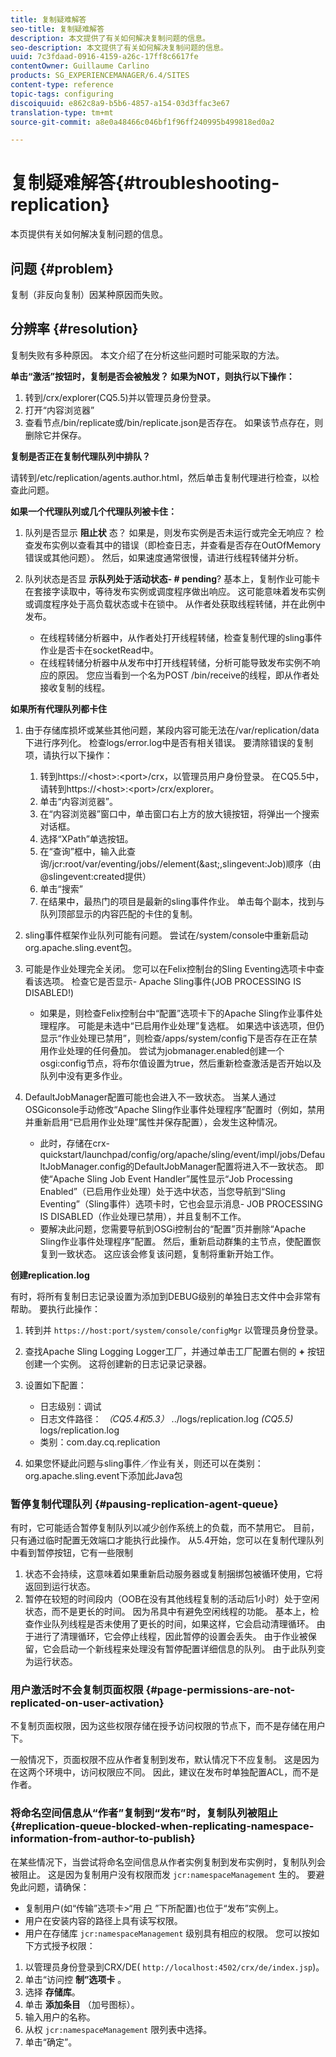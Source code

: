```yaml
---
title: 复制疑难解答
seo-title: 复制疑难解答
description: 本文提供了有关如何解决复制问题的信息。
seo-description: 本文提供了有关如何解决复制问题的信息。
uuid: 7c3fdaad-0916-4159-a26c-17ff8c6617fe
contentOwner: Guillaume Carlino
products: SG_EXPERIENCEMANAGER/6.4/SITES
content-type: reference
topic-tags: configuring
discoiquuid: e862c8a9-b5b6-4857-a154-03d3ffac3e67
translation-type: tm+mt
source-git-commit: a8e0a48466c046bf1f96ff240995b499818ed0a2

---
```



# 复制疑难解答{#troubleshooting-replication}

本页提供有关如何解决复制问题的信息。

## 问题 {#problem}

复制（非反向复制）因某种原因而失败。

## 分辨率 {#resolution}

复制失败有多种原因。 本文介绍了在分析这些问题时可能采取的方法。

**单击“激活”按钮时，复制是否会被触发？ 如果为NOT，则执行以下操作：**

1. 转到/crx/explorer(CQ5.5)并以管理员身份登录。
1. 打开“内容浏览器”
1. 查看节点/bin/replicate或/bin/replicate.json是否存在。 如果该节点存在，则删除它并保存。

**复制是否正在复制代理队列中排队？**

请转到/etc/replication/agents.author.html，然后单击复制代理进行检查，以检查此问题。

**如果一个代理队列或几个代理队列被卡住：**

1. 队列是否显示 **阻止状** 态？ 如果是，则发布实例是否未运行或完全无响应？ 检查发布实例以查看其中的错误（即检查日志，并查看是否存在OutOfMemory错误或其他问题）。 然后，如果速度通常很慢，请进行线程转储并分析。
1. 队列状态是否显 **示队列处于活动状态- # pending**? 基本上，复制作业可能卡在套接字读取中，等待发布实例或调度程序做出响应。 这可能意味着发布实例或调度程序处于高负载状态或卡在锁中。 从作者处获取线程转储，并在此例中发布。

   * 在线程转储分析器中，从作者处打开线程转储，检查复制代理的sling事件作业是否卡在socketRead中。
   * 在线程转储分析器中从发布中打开线程转储，分析可能导致发布实例不响应的原因。 您应当看到一个名为POST /bin/receive的线程，即从作者处接收复制的线程。

**如果所有代理队列都卡住**

1. 由于存储库损坏或某些其他问题，某段内容可能无法在/var/replication/data下进行序列化。 检查logs/error.log中是否有相关错误。 要清除错误的复制项，请执行以下操作：

   1. 转到https://&lt;host>:&lt;port>/crx，以管理员用户身份登录。 在CQ5.5中，请转到https://&lt;host>:&lt;port>/crx/explorer。
   1. 单击“内容浏览器”。
   1. 在“内容浏览器”窗口中，单击窗口右上方的放大镜按钮，将弹出一个搜索对话框。
   1. 选择“XPath”单选按钮。
   1. 在“查询”框中，输入此查询/jcr:root/var/eventing/jobs//element(&amp;ast;,slingevent:Job)顺序（由@slingevent:created提供）
   1. 单击“搜索”
   1. 在结果中，最热门的项目是最新的sling事件作业。 单击每个副本，找到与队列顶部显示的内容匹配的卡住的复制。

1. sling事件框架作业队列可能有问题。 尝试在/system/console中重新启动org.apache.sling.event包。
1. 可能是作业处理完全关闭。 您可以在Felix控制台的Sling Eventing选项卡中查看该选项。 检查它是否显示- Apache Sling事件(JOB PROCESSING IS DISABLED!)

   * 如果是，则检查Felix控制台中“配置”选项卡下的Apache Sling作业事件处理程序。 可能是未选中“已启用作业处理”复选框。 如果选中该选项，但仍显示“作业处理已禁用”，则检查/apps/system/config下是否存在正在禁用作业处理的任何叠加。 尝试为jobmanager.enabled创建一个osgi:config节点，将布尔值设置为true，然后重新检查激活是否开始以及队列中没有更多作业。

1. DefaultJobManager配置可能也会进入不一致状态。 当某人通过OSGiconsole手动修改“Apache Sling作业事件处理程序”配置时（例如，禁用并重新启用“已启用作业处理”属性并保存配置），会发生这种情况。

   * 此时，存储在crx-quickstart/launchpad/config/org/apache/sling/event/impl/jobs/DefaultJobManager.config的DefaultJobManager配置将进入不一致状态。 即使“Apache Sling Job Event Handler”属性显示“Job Processing Enabled”（已启用作业处理）处于选中状态，当您导航到“Sling Eventing”（Sling事件）选项卡时，它也会显示消息- JOB PROCESSING IS DISABLED（作业处理已禁用），并且复制不工作。
   * 要解决此问题，您需要导航到OSGi控制台的“配置”页并删除“Apache Sling作业事件处理程序”配置。 然后，重新启动群集的主节点，使配置恢复到一致状态。 这应该会修复该问题，复制将重新开始工作。

**创建replication.log**

有时，将所有复制日志记录设置为添加到DEBUG级别的单独日志文件中会非常有帮助。 要执行此操作：

1. 转到并 `https://host:port/system/console/configMgr` 以管理员身份登录。
1. 查找Apache Sling Logging Logger工厂，并通过单击工厂配置右侧的 **+** 按钮创建一个实例。 这将创建新的日志记录记录器。
1. 设置如下配置：

   * 日志级别：调试
   * 日志文件路径： *（CQ5.4和5.3）* ../logs/replication.log *(CQ5.5)* logs/replication.log
   * 类别：com.day.cq.replication

1. 如果您怀疑此问题与sling事件／作业有关，则还可以在类别：org.apache.sling.event下添加此Java包

### 暂停复制代理队列 {#pausing-replication-agent-queue}

有时，它可能适合暂停复制队列以减少创作系统上的负载，而不禁用它。 目前，只有通过临时配置无效端口才能执行此操作。 从5.4开始，您可以在复制代理队列中看到暂停按钮，它有一些限制

1. 状态不会持续，这意味着如果重新启动服务器或复制捆绑包被循环使用，它将返回到运行状态。
1. 暂停在较短的时间段内（OOB在没有其他线程复制的活动后1小时）处于空闲状态，而不是更长的时间。 因为吊具中有避免空闲线程的功能。 基本上，检查作业队列线程是否未使用了更长的时间，如果这样，它会启动清理循环。 由于进行了清理循环，它会停止线程，因此暂停的设置会丢失。 由于作业被保留，它会启动一个新线程来处理没有暂停配置详细信息的队列。 由于此队列变为运行状态。

### 用户激活时不会复制页面权限 {#page-permissions-are-not-replicated-on-user-activation}

不复制页面权限，因为这些权限存储在授予访问权限的节点下，而不是存储在用户下。

一般情况下，页面权限不应从作者复制到发布，默认情况下不应复制。 这是因为在这两个环境中，访问权限应不同。 因此，建议在发布时单独配置ACL，而不是作者。

### 将命名空间信息从“作者”复制到“发布”时，复制队列被阻止 {#replication-queue-blocked-when-replicating-namespace-information-from-author-to-publish}

在某些情况下，当尝试将命名空间信息从作者实例复制到发布实例时，复制队列会被阻止。 这是因为复制用户没有权限而发 `jcr:namespaceManagement` 生的。 要避免此问题，请确保：

* 复制用户(如“传输”选项卡>“用 [户](/help/sites-deploying/replication.md#replication-agents-configuration-parameters) ”下所配置)也位于“发布”实例上。
* 用户在安装内容的路径上具有读写权限。
* 用户在存储库 `jcr:namespaceManagement` 级别具有相应的权限。 您可以按如下方式授予权限：

1. 以管理员身份登录到CRX/DE( `http://localhost:4502/crx/de/index.jsp`)。
1. 单击“访问控 **制”选项卡** 。
1. 选择 **存储库**。
1. 单击 **添加条目** （加号图标）。
1. 输入用户的名称。
1. 从权 `jcr:namespaceManagement` 限列表中选择。
1. 单击“确定”。

